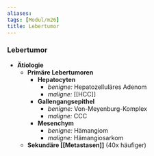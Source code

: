 ```yaml
---
aliases: 
tags: [Modul/m26]
title: Lebertumor
---
```

### Lebertumor
- **Ätiologie**
	- **Primäre Lebertumoren**
		- **Hepatocyten**
			- *benigne:* Hepatozelluläres Adenom
			- *maligne:* [[HCC]]
		- **Gallengangsepithel**
			- *benigne:* Von-Meyenburg-Komplex
			- *maligne:* CCC
		- **Mesenchym**
			- *benigne:* Hämangiom
			- *maligne:* Hämangiosarkom
	- **Sekundäre [[Metastasen]]** (40x häufiger)